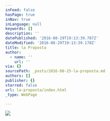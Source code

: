 ```yaml
---
inFeed: false
hasPage: true
inNav: true
inLanguage: null
keywords: []
description: ''
datePublished: '2016-08-29T19:13:39.707Z'
dateModified: '2016-08-29T19:13:39.178Z'
title: la Proposta
author:
  - name: ''
    url: ''
via: {}
sourcePath: _posts/2016-08-25-la-proposta.md
authors: []
publisher: {}
starred: false
url: la-proposta/index.html
_type: WebPage

---
```

![](https://the-grid-user-content.s3-us-west-2.amazonaws.com/34c6ef26-89d2-4b22-a0dc-67ccacf555cc.jpg)